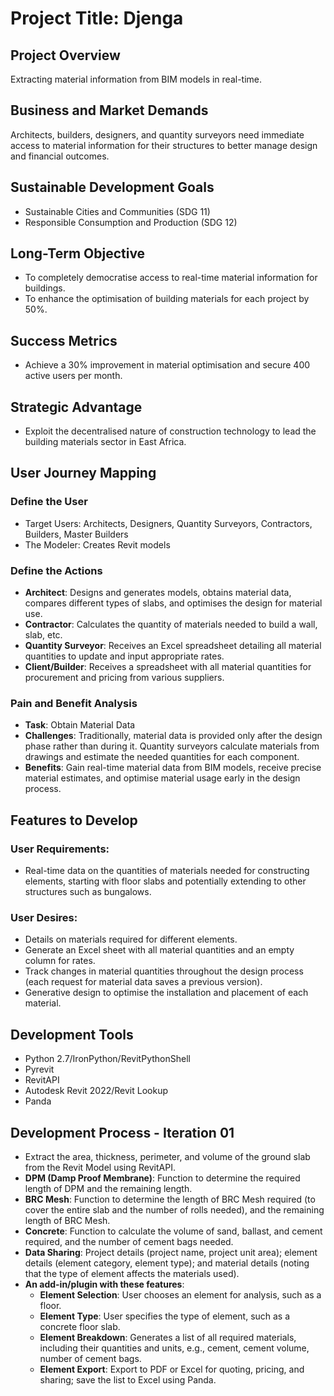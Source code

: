 # Project Title: Djenga

## Project Overview
Extracting material information from BIM models in real-time.

## Business and Market Demands
Architects, builders, designers, and quantity surveyors need immediate access to material information for their structures to better manage design and financial outcomes.

## Sustainable Development Goals
- Sustainable Cities and Communities (SDG 11)
- Responsible Consumption and Production (SDG 12)

## Long-Term Objective
- To completely democratise access to real-time material information for buildings.
- To enhance the optimisation of building materials for each project by 50%.

## Success Metrics
- Achieve a 30% improvement in material optimisation and secure 400 active users per month.

## Strategic Advantage
- Exploit the decentralised nature of construction technology to lead the building materials sector in East Africa.

## User Journey Mapping

### Define the User
- Target Users: Architects, Designers, Quantity Surveyors, Contractors, Builders, Master Builders
- The Modeler: Creates Revit models

### Define the Actions
- **Architect**: Designs and generates models, obtains material data, compares different types of slabs, and optimises the design for material use.
- **Contractor**: Calculates the quantity of materials needed to build a wall, slab, etc.
- **Quantity Surveyor**: Receives an Excel spreadsheet detailing all material quantities to update and input appropriate rates.
- **Client/Builder**: Receives a spreadsheet with all material quantities for procurement and pricing from various suppliers.

### Pain and Benefit Analysis
- **Task**: Obtain Material Data
- **Challenges**: Traditionally, material data is provided only after the design phase rather than during it. Quantity surveyors calculate materials from drawings and estimate the needed quantities for each component.
- **Benefits**: Gain real-time material data from BIM models, receive precise material estimates, and optimise material usage early in the design process.

## Features to Develop

### User Requirements:
- Real-time data on the quantities of materials needed for constructing elements, starting with floor slabs and potentially extending to other structures such as bungalows.

### User Desires:
- Details on materials required for different elements.
- Generate an Excel sheet with all material quantities and an empty column for rates.
- Track changes in material quantities throughout the design process (each request for material data saves a previous version).
- Generative design to optimise the installation and placement of each material.

## Development Tools
- Python 2.7/IronPython/RevitPythonShell
- Pyrevit
- RevitAPI
- Autodesk Revit 2022/Revit Lookup
- Panda

## Development Process - Iteration 01
- Extract the area, thickness, perimeter, and volume of the ground slab from the Revit Model using RevitAPI.
- **DPM (Damp Proof Membrane)**: Function to determine the required length of DPM and the remaining length.
- **BRC Mesh**: Function to determine the length of BRC Mesh required (to cover the entire slab and the number of rolls needed), and the remaining length of BRC Mesh.
- **Concrete**: Function to calculate the volume of sand, ballast, and cement required, and the number of cement bags needed.
- **Data Sharing**: Project details (project name, project unit area); element details (element category, element type); and material details (noting that the type of element affects the materials used).
- **An add-in/plugin with these features**:
  - **Element Selection**: User chooses an element for analysis, such as a floor.
  - **Element Type**: User specifies the type of element, such as a concrete floor slab.
  - **Element Breakdown**: Generates a list of all required materials, including their quantities and units, e.g., cement, cement volume, number of cement bags.
  - **Element Export**: Export to PDF or Excel for quoting, pricing, and sharing; save the list to Excel using Panda.

